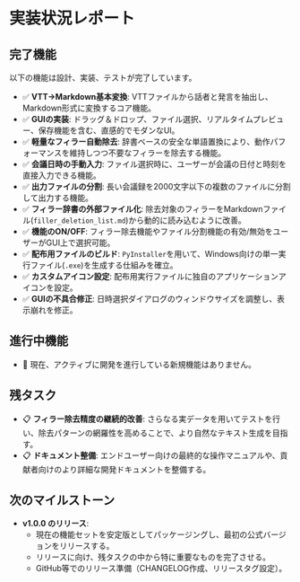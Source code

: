 # 実装状況レポート

## 完了機能

以下の機能は設計、実装、テストが完了しています。

- ✅ **VTT→Markdown基本変換**: VTTファイルから話者と発言を抽出し、Markdown形式に変換するコア機能。
- ✅ **GUIの実装**: ドラッグ＆ドロップ、ファイル選択、リアルタイムプレビュー、保存機能を含む、直感的でモダンなUI。
- ✅ **軽量なフィラー自動除去**: 辞書ベースの安全な単語置換により、動作パフォーマンスを維持しつつ不要なフィラーを除去する機能。
- ✅ **会議日時の手動入力**: ファイル選択時に、ユーザーが会議の日付と時刻を直接入力できる機能。
- ✅ **出力ファイルの分割**: 長い会議録を2000文字以下の複数のファイルに分割して出力する機能。
- ✅ **フィラー辞書の外部ファイル化**: 除去対象のフィラーをMarkdownファイル(`filler_deletion_list.md`)から動的に読み込むように改善。
- ✅ **機能のON/OFF**: フィラー除去機能やファイル分割機能の有効/無効をユーザーがGUI上で選択可能。
- ✅ **配布用ファイルのビルド**: `PyInstaller`を用いて、Windows向けの単一実行ファイル(`.exe`)を生成する仕組みを確立。
- ✅ **カスタムアイコン設定**: 配布用実行ファイルに独自のアプリケーションアイコンを設定。
- ✅ **GUIの不具合修正**: 日時選択ダイアログのウィンドウサイズを調整し、表示崩れを修正。

## 進行中機能

- 🔄 現在、アクティブに開発を進行している新規機能はありません。

## 残タスク

- 📋 **フィラー除去精度の継続的改善**: さらなる実データを用いてテストを行い、除去パターンの網羅性を高めることで、より自然なテキスト生成を目指す。
- 📋 **ドキュメント整備**: エンドユーザー向けの最終的な操作マニュアルや、貢献者向けのより詳細な開発ドキュメントを整備する。

## 次のマイルストーン

- **v1.0.0 のリリース**:
  - 現在の機能セットを安定版としてパッケージングし、最初の公式バージョンをリリースする。
  - リリースに向け、残タスクの中から特に重要なものを完了させる。
  - GitHub等でのリリース準備（CHANGELOG作成、リリースタグ設定）。